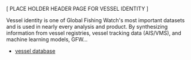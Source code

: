 [ PLACE HOLDER HEADER PAGE FOR VESSEL IDENTITY ]

Vessel identity is one of Global Fishing Watch's most important datasets and is used in nearly every analysis and product. By synthesizing information from vessel registries, vessel tracking data (AIS/VMS), and machine learning models, GFW...

* [vessel database](https://github.com/GlobalFishingWatch/bigquery-documentation-wf827/wiki/Vessel-database)

 
